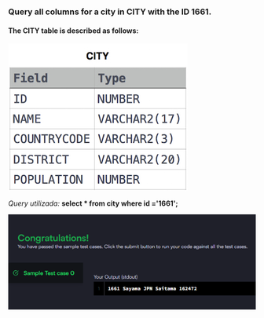 ### Query all columns for a city in CITY with the ID 1661.

#### The CITY table is described as follows:

![alt text](table.png)

_Query utilizada:_ **select \* from city where id ='1661';**

![alt text](image-1.png)
